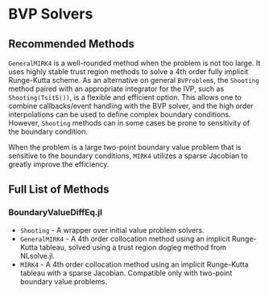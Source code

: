 # BVP Solvers

## Recommended Methods

`GeneralMIRK4` is a well-rounded method when the problem is not too large.
It uses highly stable trust region methods to solve a 4th order fully
implicit Runge-Kutta scheme. As an alternative on general `BVProblem`s, the
`Shooting` method paired with an appropriate integrator for the IVP, such as
`Shooting(Tsit5())`, is a flexible and efficient option. This allows one
to combine callbacks/event handling with the BVP solver, and the high order
interpolations can be used to define complex boundary conditions. However,
`Shooting` methods can in some cases be prone to sensitivity of the boundary
condition.

When the problem is a large two-point boundary value problem that is sensitive
to the boundary conditions, `MIRK4` utilizes a sparse Jacobian to greatly
improve the efficiency.

## Full List of Methods

### BoundaryValueDiffEq.jl

  - `Shooting` - A wrapper over initial value problem solvers.
  - `GeneralMIRK4` - A 4th order collocation method using an implicit Runge-Kutta
    tableau, solved using a trust region dogleg method from NLsolve.jl.
  - `MIRK4` - A 4th order collocation method using an implicit Runge-Kutta tableau
    with a sparse Jacobian. Compatible only with two-point boundary value problems.
